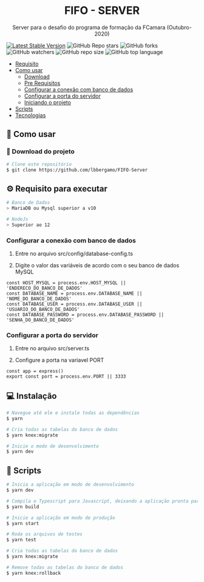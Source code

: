 <h1 align="center">FIFO - SERVER</h1>
<p align="center">Server para o desafio do programa de formação da FCamara (Outubro-2020) </p>

[![Latest Stable Version](https://img.shields.io/npm/v/yarn.svg)](https://www.npmjs.com/package/yarn)
![GitHub Repo stars](https://img.shields.io/github/stars/lbbergamo/FIFO-Server?style=social)
![GitHub forks](https://img.shields.io/github/forks/lbbergamo/FIFO-Server?style=social)
![GitHub watchers](https://img.shields.io/github/watchers/lbbergamo/FIFO-Server?style=social)
![GitHub repo size](https://img.shields.io/github/repo-size/lbbergamo/FIFO-Server)
![GitHub top language](https://img.shields.io/github/languages/top/lbbergamo/FIFO-Server)
  
<!--ts-->
   * [Requisito](#gear-requisito-para-executar)
   * [Como usar](#memo-como-usar)
      * [Download](#paperclip-download-do-projeto)
      * [Pre Requisitos](#gear-requisito-para-executar)
      * [Configurar a conexão com banco de dados](#configurar-a-conexão-com-banco-de-dados)
      * [Configurar a porta do servidor](#configurar-a-porta-do-servidor)
      * [Iniciando o projeto](#computer-instalação)
   * [Scripts](#memo-scripts)
   * [Tecnologias](#tecnologias)
<!--te-->

## :memo: Como usar

### :paperclip: Download do projeto
```bash
# Clone este repositório
$ git clone https://github.com/lbbergamo/FIFO-Server
```

## :gear: Requisito para executar

```bash
# Banco de Dados
> MariaDB ou Mysql superior a v10

# NodeJs 
> Superior ao 12
```

### Configurar a conexão com banco de dados 
1. Entre no arquivo src/config/database-config.ts

2. Digite o valor das variáveis de acordo com o seu banco de dados MySQL
```
const HOST_MYSQL = process.env.HOST_MYSQL || 'ENDERECO_DO_BANCO_DE_DADOS'
const DATABASE_NAME = process.env.DATABASE_NAME || 'NOME_DO_BANCO_DE_DADOS'
const DATABASE_USER = process.env.DATABASE_USER || 'USUARIO_DO_BANCO_DE_DADOS'
const DATABASE_PASSWORD = process.env.DATABASE_PASSWORD || 'SENHA_DO_BANCO_DE_DADOS'
```

### Configurar a porta do servidor
1. Entre no arquivo src/server.ts

2. Configure a porta na variavel PORT
```
const app = express()
export const port = process.env.PORT || 3333
``` 

## :computer: Instalação
```bash
# Navegue até ele e instale todas as dependências
$ yarn

# Cria todas as tabelas do banco de dados
$ yarn knex:migrate

# Inicie o modo de desenvolvimento
$ yarn dev
```

## :memo: Scripts
```bash
# Inicia a aplicação em modo de desenvolvimento
$ yarn dev

# Compila o Typescript para Javascript, deixando a aplicação pronta para produção
$ yarn build

# Inicie a aplicação em modo de produção
$ yarn start

# Roda os arquivos de testes
$ yarn test

# Cria todas as tabelas do banco de dados
$ yarn knex:migrate

# Remove todas as tabelas do banco de dados
$ yarn knex:rollback 
```

